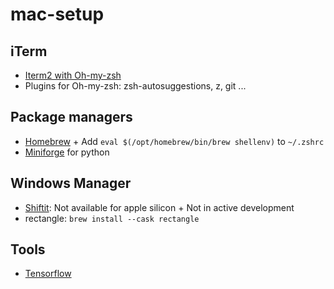 # mac-setup

## iTerm
* [Iterm2 with Oh-my-zsh](https://medium.com/ayuth/iterm2-zsh-oh-my-zsh-the-most-power-full-of-terminal-on-macos-bdb2823fb04c)
* Plugins for Oh-my-zsh: zsh-autosuggestions, z, git ...

## Package managers
* [Homebrew](https://brew.sh/) + Add `eval $(/opt/homebrew/bin/brew shellenv)` to `~/.zshrc`
* [Miniforge](./miniforge/conda.md) for python

## Windows Manager
* [Shiftit](https://github.com/fikovnik/ShiftIt): Not available for apple silicon + Not in active development
* rectangle: `brew install --cask rectangle`

## Tools
* [Tensorflow](./m1/tensorflow_metal.md)
